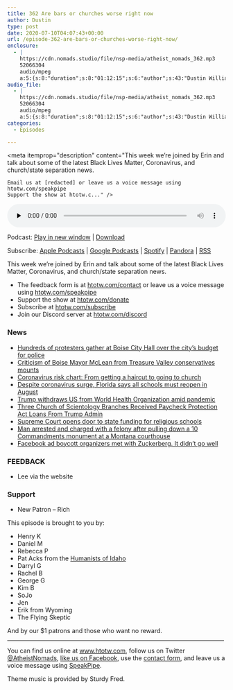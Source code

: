 ```yaml
---
title: 362 Are bars or churches worse right now
author: Dustin
type: post
date: 2020-07-10T04:07:43+00:00
url: /episode-362-are-bars-or-churches-worse-right-now/
enclosure:
  - |
    https://cdn.nomads.studio/file/nsp-media/atheist_nomads_362.mp3
    52066304
    audio/mpeg
    a:5:{s:8:"duration";s:8:"01:12:15";s:6:"author";s:43:"Dustin Williams, Lauren Studley, Erin Riley";s:8:"explicit";s:1:"1";s:13:"episode_title";s:36:"Are bars or churches worse right now";s:10:"episode_no";s:3:"362";}
audio_file:
  - |
    https://cdn.nomads.studio/file/nsp-media/atheist_nomads_362.mp3
    52066304
    audio/mpeg
    a:5:{s:8:"duration";s:8:"01:12:15";s:6:"author";s:43:"Dustin Williams, Lauren Studley, Erin Riley";s:8:"explicit";s:1:"1";s:13:"episode_title";s:36:"Are bars or churches worse right now";s:10:"episode_no";s:3:"362";}
categories:
  - Episodes

---
```

<div itemscope itemtype="http://schema.org/AudioObject">
  <meta itemprop="name" content="362 Are bars or churches worse right now" />
  
  <meta itemprop="uploadDate" content="2020-07-09T22:07:43-06:00" />
  
  <meta itemprop="encodingFormat" content="audio/mpeg" />
  
  <meta itemprop="duration" content="PT1H12M15S" />
  
  <meta itemprop="description" content="This week we’re joined by Erin and talk about some of the latest Black Lives Matter, Coronavirus, and church/state separation news.



 	Email us at [redacted] or leave us a voice message using htotw.com/speakpipe
 	Support the show at htotw.c..." />
  
  <meta itemprop="contentUrl" content="https://dts.podtrac.com/redirect.mp3/cdn.nomads.studio/file/nsp-media/atheist_nomads_362.mp3" />
  
  <meta itemprop="contentSize" content="49.7" />
  </p> 
  
  <div class="powerpress_player" id="powerpress_player_8625">
    <audio class="wp-audio-shortcode" id="audio-4466-369" preload="none" style="width: 100%;" controls="controls"><source type="audio/mpeg" src="https://dts.podtrac.com/redirect.mp3/cdn.nomads.studio/file/nsp-media/atheist_nomads_362.mp3?_=369" /><a href="https://dts.podtrac.com/redirect.mp3/cdn.nomads.studio/file/nsp-media/atheist_nomads_362.mp3">https://dts.podtrac.com/redirect.mp3/cdn.nomads.studio/file/nsp-media/atheist_nomads_362.mp3</a></audio>
  </div>
</div>

<p class="powerpress_links powerpress_links_mp3">
  Podcast: <a href="https://dts.podtrac.com/redirect.mp3/cdn.nomads.studio/file/nsp-media/atheist_nomads_362.mp3" class="powerpress_link_pinw" target="_blank" title="Play in new window" onclick="return powerpress_pinw('https://htotw.com/?powerpress_pinw=4466-podcast');" rel="nofollow">Play in new window</a> | <a href="https://dts.podtrac.com/redirect.mp3/cdn.nomads.studio/file/nsp-media/atheist_nomads_362.mp3" class="powerpress_link_d" title="Download" rel="nofollow" download="atheist_nomads_362.mp3">Download</a>
</p>

<p class="powerpress_links powerpress_subscribe_links">
  Subscribe: <a href="https://podcasts.apple.com/us/podcast/humanists-take-on-the-world/id530050098?mt=2&ls=1" class="powerpress_link_subscribe powerpress_link_subscribe_itunes" target="_blank" title="Subscribe on Apple Podcasts" rel="nofollow">Apple Podcasts</a> | <a href="https://www.google.com/podcasts?feed=aHR0cDovL2F0aGVpc3Rub21hZHMubGlic3luLmNvbS9yc3M%3D" class="powerpress_link_subscribe powerpress_link_subscribe_googleplay" target="_blank" title="Subscribe on Google Podcasts" rel="nofollow">Google Podcasts</a> | <a href="https://open.spotify.com/show/3LzK2xZGike6Tc1GEMtMbr?si=LieN9SNuTpq96smuaUsH8A" class="powerpress_link_subscribe powerpress_link_subscribe_spotify" target="_blank" title="Subscribe on Spotify" rel="nofollow">Spotify</a> | <a href="https://www.pandora.com/podcast/atheist-nomads/PC:10122?corr=62071012&part=ug" class="powerpress_link_subscribe powerpress_link_subscribe_pandora" target="_blank" title="Subscribe on Pandora" rel="nofollow">Pandora</a> | <a href="https://htotw.com/feed/podcast/" class="powerpress_link_subscribe powerpress_link_subscribe_rss" target="_blank" title="Subscribe via RSS" rel="nofollow">RSS</a>
</p>

This week we’re joined by Erin and talk about some of the latest Black Lives Matter, Coronavirus, and church/state separation news.

<!--more-->

  * The feedback form is at [htotw.com/contact](https://htotw.com/contact) or leave us a voice message using <a href="https://htotw.com/speakpipe" target="_blank" rel="noopener noreferrer">htotw.com/speakpipe</a>
  * Support the show at <a href="https://htotw.com/donate" target="_blank" rel="payment noopener noreferrer">htotw.com/donate</a>
  * Subscribe at <a href="https://htotw.com/subscribe" target="_blank" rel="noopener noreferrer">htotw.com/subscribe</a>
  * Join our Discord server at <a href="https://htotw.com/discord" target="_blank" rel="noopener noreferrer">htotw.com/discord</a>

### News

  * [Hundreds of protesters gather at Boise City Hall over the city’s budget for police][1]
  * [Criticism of Boise Mayor McLean from Treasure Valley conservatives mounts][2]
  * [Coronavirus risk chart: From getting a haircut to going to church][3]
  * [Despite coronavirus surge, Florida says all schools must reopen in August][4]
  * [Trump withdraws US from World Health Organization amid pandemic][5]
  * [Three Church of Scientology Branches Received Paycheck Protection Act Loans From Trump Admin][6]
  * [Supreme Court opens door to state funding for religious schools][7]
  * [Man arrested and charged with a felony after pulling down a 10 Commandments monument at a Montana courthouse][8]
  * [Facebook ad boycott organizers met with Zuckerberg. It didn’t go well][9]

### FEEDBACK

  * Lee via the website

### Support

  * New Patron &#8211; Rich

This episode is brought to you by:

  * Henry K
  * Daniel M
  * Rebecca P
  * Pat Acks from the <a href="https://www.humanistsofidaho.org" target="_blank" rel="noopener noreferrer">Humanists of Idaho</a>
  * Darryl G
  * Rachel B
  * George G
  * Kim B
  * SoJo
  * Jen
  * Erik from Wyoming
  * The Flying Skeptic

And by our $1 patrons and those who want no reward.

<hr width="500" />

You can find us online at <a href="https://www.htotw.com/" target="_blank" rel="noopener noreferrer">www.htotw.com</a>, follow us on Twitter <a href="https://twitter.com/AtheistNomads" target="_blank" rel="noopener noreferrer">@AtheistNomads</a>, <a href="https://htotw.com/facebook" target="_blank" rel="noopener noreferrer">like us on Facebook</a>, use the [contact form](https://htotw.com/contact), and leave us a voice message using <a href="https://htotw.com/speakpipe" target="_blank" rel="noopener noreferrer">SpeakPipe</a>.

Theme music is provided by Sturdy Fred.

 [1]: https://www.ktvb.com/mobile/article/news/local/hundreds-of-protesters-gather-at-boise-city-hall-over-the-citys-budget-for-police/277-46d3bcee-a473-4d2d-843d-082435298667
 [2]: https://www.ktvb.com/mobile/article/news/health/coronavirus/boise-mayor-lauren-mclean-criticism-protest-recall-mask-order/277-a2bb625e-cab8-42ef-80a8-dde3129a39b5
 [3]: https://www.khou.com/article/news/health/coronavirus/chart-shows-covid-19-risk-for-37-common-activities/285-01d2c067-9bbd-4708-be17-985afb75823d
 [4]: https://www.cbsnews.com/news/florida-coronavirus-schools-reopen-august/
 [5]: https://www.usatoday.com/story/news/politics/2020/07/07/covid-19-trump-officially-withdraws-us-world-health-organization/5391909002/
 [6]: https://www.thedailybeast.com/three-church-of-scientology-branches-received-paycheck-protection-act-loans-from-trump-admin
 [7]: https://www.cnn.com/2020/06/30/politics/espinoza-montana-religious-schools-scholarship-supreme-court/index.html
 [8]: https://apnews.com/1f9602c2af804972c421d7ba8438f11f
 [9]: https://www.cnn.com/2020/07/07/tech/facebook-civil-rights-meeting/index.html